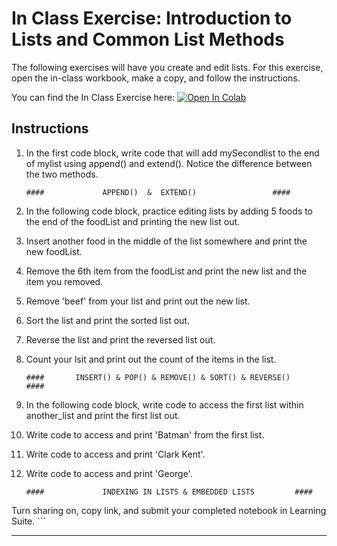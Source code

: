 # In Class Exercise: Introduction to Lists and Common List Methods

The following exercises will have you create and edit lists. For this exercise, open the in-class workbook, make a copy, and follow the instructions.

You can find the In Class Exercise here:     <a href="https://colab.research.google.com/github/byu-cce270/content/blob/main/docs/unit2/01_introducing_lists/lists_in_class_activity.ipynb" target="_blank"><img src="https://colab.research.google.com/assets/colab-badge.svg" alt="Open In Colab"/></a>



## Instructions

1. In the first code block, write code that will add mySecondlist to the end of mylist using append() and extend(). Notice the difference between the two methods.

    ```####             APPEND()  &  EXTEND()                 ####```

2. In the following code block, practice editing lists by adding 5 foods to the end of the foodList and printing the new list out.
3. Insert another food in the middle of the list somewhere and print the new foodList.
4. Remove the 6th item from the foodList and print the new list and the item you removed.
5. Remove 'beef' from your list and print out the new list.
6. Sort the list and print the sorted list out.
7. Reverse the list and print the reversed list out.
8. Count your lsit and print out the count of the items in the list.
 
    ```####       INSERT() & POP() & REMOVE() & SORT() & REVERSE()           ####```

9. In the following code block, write code to access the first list within another_list and print the first list out.
10. Write code to access and print 'Batman' from the first list.
11. Write code to access and print 'Clark Kent'.
12. Write code to access and print 'George'. 

    ```####             INDEXING IN LISTS & EMBEDDED LISTS         ####```
   
Turn sharing on, copy link, and submit your completed notebook in Learning Suite.
    ```
   







---

